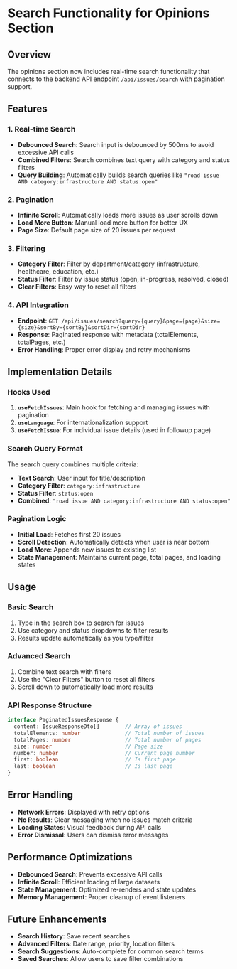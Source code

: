 # Search Functionality for Opinions Section

## Overview
The opinions section now includes real-time search functionality that connects to the backend API endpoint `/api/issues/search` with pagination support.

## Features

### 1. Real-time Search
- **Debounced Search**: Search input is debounced by 500ms to avoid excessive API calls
- **Combined Filters**: Search combines text query with category and status filters
- **Query Building**: Automatically builds search queries like `"road issue AND category:infrastructure AND status:open"`

### 2. Pagination
- **Infinite Scroll**: Automatically loads more issues as user scrolls down
- **Load More Button**: Manual load more button for better UX
- **Page Size**: Default page size of 20 issues per request

### 3. Filtering
- **Category Filter**: Filter by department/category (infrastructure, healthcare, education, etc.)
- **Status Filter**: Filter by issue status (open, in-progress, resolved, closed)
- **Clear Filters**: Easy way to reset all filters

### 4. API Integration
- **Endpoint**: `GET /api/issues/search?query={query}&page={page}&size={size}&sortBy={sortBy}&sortDir={sortDir}`
- **Response**: Paginated response with metadata (totalElements, totalPages, etc.)
- **Error Handling**: Proper error display and retry mechanisms

## Implementation Details

### Hooks Used
1. **`useFetchIssues`**: Main hook for fetching and managing issues with pagination
2. **`useLanguage`**: For internationalization support
3. **`useFetchIssue`**: For individual issue details (used in followup page)

### Search Query Format
The search query combines multiple criteria:
- **Text Search**: User input for title/description
- **Category Filter**: `category:infrastructure`
- **Status Filter**: `status:open`
- **Combined**: `"road issue AND category:infrastructure AND status:open"`

### Pagination Logic
- **Initial Load**: Fetches first 20 issues
- **Scroll Detection**: Automatically detects when user is near bottom
- **Load More**: Appends new issues to existing list
- **State Management**: Maintains current page, total pages, and loading states

## Usage

### Basic Search
1. Type in the search box to search for issues
2. Use category and status dropdowns to filter results
3. Results update automatically as you type/filter

### Advanced Search
1. Combine text search with filters
2. Use the "Clear Filters" button to reset all filters
3. Scroll down to automatically load more results

### API Response Structure
```typescript
interface PaginatedIssuesResponse {
  content: IssueResponseDto[]        // Array of issues
  totalElements: number              // Total number of issues
  totalPages: number                 // Total number of pages
  size: number                       // Page size
  number: number                     // Current page number
  first: boolean                     // Is first page
  last: boolean                      // Is last page
}
```

## Error Handling
- **Network Errors**: Displayed with retry options
- **No Results**: Clear messaging when no issues match criteria
- **Loading States**: Visual feedback during API calls
- **Error Dismissal**: Users can dismiss error messages

## Performance Optimizations
- **Debounced Search**: Prevents excessive API calls
- **Infinite Scroll**: Efficient loading of large datasets
- **State Management**: Optimized re-renders and state updates
- **Memory Management**: Proper cleanup of event listeners

## Future Enhancements
- **Search History**: Save recent searches
- **Advanced Filters**: Date range, priority, location filters
- **Search Suggestions**: Auto-complete for common search terms
- **Saved Searches**: Allow users to save filter combinations



